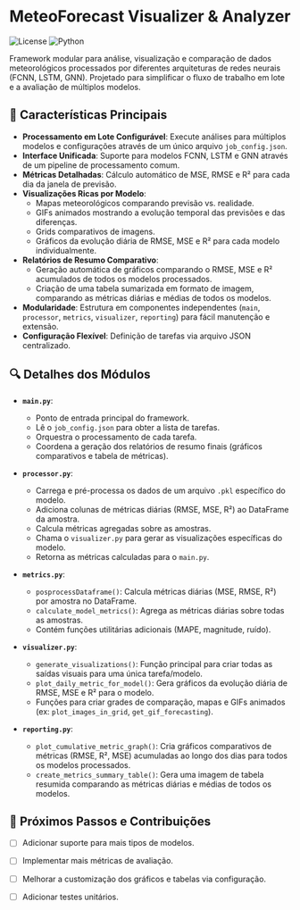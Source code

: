 # MeteoForecast Visualizer & Analyzer

![License](https://img.shields.io/badge/license-MIT-blue)
![Python](https://img.shields.io/badge/python-3.8%2B-green)

Framework modular para análise, visualização e comparação de dados meteorológicos processados por diferentes arquiteturas de redes neurais (FCNN, LSTM, GNN). Projetado para simplificar o fluxo de trabalho em lote e a avaliação de múltiplos modelos.

## 🌟 Características Principais

-   **Processamento em Lote Configurável**: Execute análises para múltiplos modelos e configurações através de um único arquivo `job_config.json`.
-   **Interface Unificada**: Suporte para modelos FCNN, LSTM e GNN através de um pipeline de processamento comum.
-   **Métricas Detalhadas**: Cálculo automático de MSE, RMSE e R² para cada dia da janela de previsão.
-   **Visualizações Ricas por Modelo**:
    -   Mapas meteorológicos comparando previsão vs. realidade.
    -   GIFs animados mostrando a evolução temporal das previsões e das diferenças.
    -   Grids comparativos de imagens.
    -   Gráficos da evolução diária de RMSE, MSE e R² para cada modelo individualmente.
-   **Relatórios de Resumo Comparativo**:
    -   Geração automática de gráficos comparando o RMSE, MSE e R² acumulados de todos os modelos processados.
    -   Criação de uma tabela sumarizada em formato de imagem, comparando as métricas diárias e médias de todos os modelos.
-   **Modularidade**: Estrutura em componentes independentes (`main`, `processor`, `metrics`, `visualizer`, `reporting`) para fácil manutenção e extensão.
-   **Configuração Flexível**: Definição de tarefas via arquivo JSON centralizado.

## 🔍 Detalhes dos Módulos

-   **`main.py`**:
    -   Ponto de entrada principal do framework.
    -   Lê o `job_config.json` para obter a lista de tarefas.
    -   Orquestra o processamento de cada tarefa.
    -   Coordena a geração dos relatórios de resumo finais (gráficos comparativos e tabela de métricas).

-   **`processor.py`**:
    -   Carrega e pré-processa os dados de um arquivo `.pkl` específico do modelo.
    -   Adiciona colunas de métricas diárias (RMSE, MSE, R²) ao DataFrame da amostra.
    -   Calcula métricas agregadas sobre as amostras.
    -   Chama o `visualizer.py` para gerar as visualizações específicas do modelo.
    -   Retorna as métricas calculadas para o `main.py`.

-   **`metrics.py`**:
    -   `posprocessDataframe()`: Calcula métricas diárias (MSE, RMSE, R²) por amostra no DataFrame.
    -   `calculate_model_metrics()`: Agrega as métricas diárias sobre todas as amostras.
    -   Contém funções utilitárias adicionais (MAPE, magnitude, ruído).

-   **`visualizer.py`**:
    -   `generate_visualizations()`: Função principal para criar todas as saídas visuais para uma única tarefa/modelo.
    -   `plot_daily_metric_for_model()`: Gera gráficos da evolução diária de RMSE, MSE e R² para o modelo.
    -   Funções para criar grades de comparação, mapas e GIFs animados (ex: `plot_images_in_grid`, `get_gif_forecasting`).

-   **`reporting.py`**:
    -   `plot_cumulative_metric_graph()`: Cria gráficos comparativos de métricas (RMSE, R², MSE) acumuladas ao longo dos dias para todos os modelos processados.
    -   `create_metrics_summary_table()`: Gera uma imagem de tabela resumida comparando as métricas diárias e médias de todos os modelos.

## 🚀 Próximos Passos e Contribuições

-   [ ] Adicionar suporte para mais tipos de modelos.
-   [ ] Implementar mais métricas de avaliação.
-   [ ] Melhorar a customização dos gráficos e tabelas via configuração.
-   [ ] Adicionar testes unitários.



